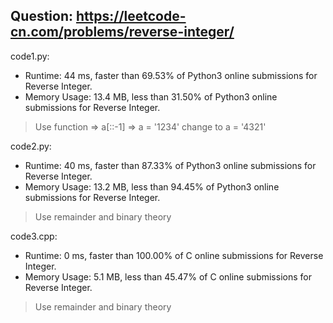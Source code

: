 ## Question: https://leetcode-cn.com/problems/reverse-integer/

code1.py:
* Runtime: 44 ms, faster than 69.53% of Python3 online submissions for Reverse Integer.
* Memory Usage: 13.4 MB, less than 31.50% of Python3 online submissions for Reverse Integer.
>Use function => a[::-1] => a = '1234' change to a = '4321'

code2.py:
* Runtime: 40 ms, faster than 87.33% of Python3 online submissions for Reverse Integer.
* Memory Usage: 13.2 MB, less than 94.45% of Python3 online submissions for Reverse Integer.
>Use remainder and binary theory

code3.cpp:
* Runtime: 0 ms, faster than 100.00% of C online submissions for Reverse Integer.
* Memory Usage: 5.1 MB, less than 45.47% of C online submissions for Reverse Integer.
>Use remainder and binary theory
